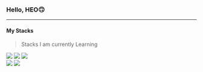### Hello, HEO🙃

---

#### My Stacks

> Stacks I am currently Learning

<p>
  <img src="https://img.shields.io/badge/Swift-FA7343?style=flat-		square&logo=Swift&logoColor=white"/></a>
  <img src="https://img.shields.io/badge/Xcode-1575F9?style=flat-square&logo=Xcode&logoColor=white"/></a>
	<img src="https://img.shields.io/badge/CocoaPods-EE3322?style=flat-square&logo=CocoaPods&logoColor=white"/></a>
	<br>
	<img src="https://img.shields.io/badge/Notion-000000?style=flat-square&logo=Notion&logoColor=white"/></a>
	<img src="https://img.shields.io/badge/Adobe XD-FF61F6?style=flat-square&logo=Adobe XD&logoColor=black"/>
</p>

